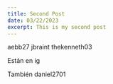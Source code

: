```yaml
---
title: Second Post
date: 03/22/2023
excerpt: This is my second post
---
```


aebb27 jbraint thekenneth03

Están en ig

También daniel2701
